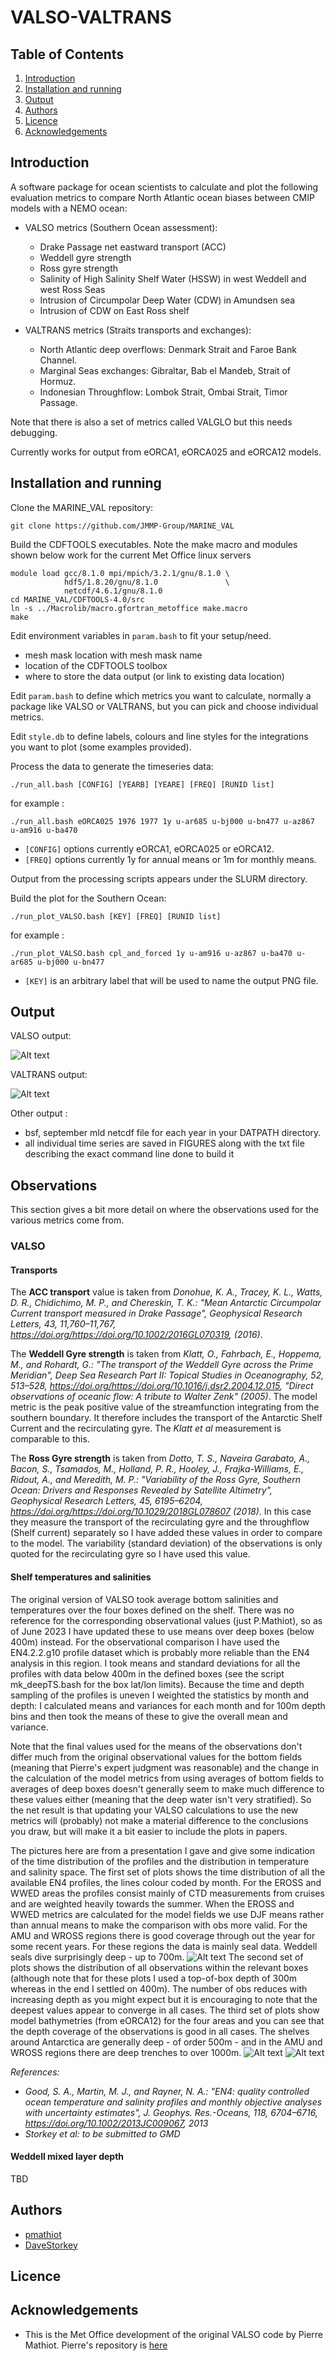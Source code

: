 # VALSO-VALTRANS

## Table of Contents
1. [Introduction](#introduction)
2. [Installation and running](#installation_and_running)
3. [Output](#output)
4. [Authors](#authors)
5. [Licence](#licence)
6. [Acknowledgements](#acknowledgement)

<a name="introduction"></a>
## Introduction

A software package for ocean scientists to calculate and plot the following evaluation metrics to compare North Atlantic ocean biases between CMIP models
  with a NEMO ocean:

   * VALSO metrics (Southern Ocean assessment):
     * Drake Passage net eastward transport (ACC)
     * Weddell gyre strength
     * Ross gyre strength
     * Salinity of High Salinity Shelf Water (HSSW) in west Weddell and west Ross Seas
     * Intrusion of Circumpolar Deep Water (CDW) in Amundsen sea
     * Intrusion of CDW on East Ross shelf

   * VALTRANS metrics (Straits transports and exchanges):
     * North Atlantic deep overflows: Denmark Strait and Faroe Bank Channel.
     * Marginal Seas exchanges: Gibraltar, Bab el Mandeb, Strait of Hormuz.
     * Indonesian Throughflow: Lombok Strait, Ombai Strait, Timor Passage.

Note that there is also a set of metrics called VALGLO but this needs debugging.

Currently works for output from eORCA1, eORCA025 and eORCA12 models. 

<a name="installation_and_running"></a>
## Installation and running

Clone the MARINE_VAL repository:

```
git clone https://github.com/JMMP-Group/MARINE_VAL
```

Build the CDFTOOLS executables. Note the make macro and modules shown 
below work for the current Met Office linux servers

```
module load gcc/8.1.0 mpi/mpich/3.2.1/gnu/8.1.0 \
            hdf5/1.8.20/gnu/8.1.0               \
            netcdf/4.6.1/gnu/8.1.0
cd MARINE_VAL/CDFTOOLS-4.0/src
ln -s ../Macrolib/macro.gfortran_metoffice make.macro
make
```
Edit environment variables in `param.bash` to fit your setup/need.
   * mesh mask location with mesh mask name
   * location of the CDFTOOLS toolbox
   * where to store the data output (or link to existing data location) 

Edit `param.bash` to define which metrics you want to calculate, 
normally a package like VALSO or VALTRANS, but you can pick and choose
individual metrics.

Edit `style.db` to define labels, colours and line styles for the 
integrations you want to plot (some examples provided). 

Process the data to generate the timeseries data:   

```
./run_all.bash [CONFIG] [YEARB] [YEARE] [FREQ] [RUNID list]
``` 
for example : 
```
./run_all.bash eORCA025 1976 1977 1y u-ar685 u-bj000 u-bn477 u-az867 u-am916 u-ba470
```
 * `[CONFIG]` options currently eORCA1, eORCA025 or eORCA12.
 * `[FREQ]` options currently 1y for annual means or 1m for monthly means.


Output from the processing scripts appears under the SLURM directory. 

Build the plot for the Southern Ocean:
```
./run_plot_VALSO.bash [KEY] [FREQ] [RUNID list]
``` 
for example : 
```
./run_plot_VALSO.bash cpl_and_forced 1y u-am916 u-az867 u-ba470 u-ar685 u-bj000 u-bn477
```
 * `[KEY]` is an arbitrary label that will be used to name the output PNG file.

<a name="output"></a>
## Output

VALSO output:

![Alt text](FIGURES/example_VALSO.png?raw=true "Example of the VALSO output")

VALTRANS output:

![Alt text](FIGURES/example_VALTRANS.png?raw=true "Example of the VALSO output")

Other output : 
* bsf, september mld netcdf file for each year in your DATPATH directory.
* all individual time series are saved in FIGURES along with the txt file describing the exact command line done to build it

<a name="observations"></a>
## Observations
This section gives a bit more detail on where the observations used for the various metrics come from.
### VALSO
#### Transports
The **ACC transport** value is taken from *Donohue, K. A., Tracey, K. L., Watts, D. R., Chidichimo, M. P., 
and Chereskin, T. K.: "Mean Antarctic Circumpolar Current transport measured in Drake Passage", Geophysical Research 
Letters, 43, 11,760–11,767, https://doi.org/https://doi.org/10.1002/2016GL070319, (2016)*.

The **Weddell Gyre strength** is taken from *Klatt, O., Fahrbach, E., Hoppema, M., and Rohardt, G.: "The transport of 
the Weddell Gyre across the Prime Meridian", Deep Sea Research Part II: Topical Studies in Oceanography, 52, 513–528, 
https://doi.org/https://doi.org/10.1016/j.dsr2.2004.12.015, "Direct observations of
oceanic flow: A tribute to Walter Zenk" (2005)*. The model metric is the peak positive value of the streamfunction 
integrating from the southern boundary. It therefore includes the transport of the Antarctic Shelf Current and the 
recirculating gyre. The *Klatt et al* measurement is comparable to this. 

The **Ross Gyre strength** is taken from *Dotto, T. S., Naveira Garabato, A., Bacon, S., Tsamados, M., Holland, P. R., 
Hooley, J., Frajka-Williams, E., Ridout, A., and Meredith, M. P.: "Variability of the Ross Gyre, Southern Ocean: Drivers 
and Responses Revealed by Satellite Altimetry", Geophysical Research Letters, 45,
6195–6204, https://doi.org/https://doi.org/10.1029/2018GL078607 (2018)*. In this case they measure the transport of the 
recirculating gyre and the throughflow (Shelf current) separately so I have added these values in order to compare to 
the model. The variability (standard deviation) of the observations is only quoted for the recirculating gyre 
so I have used this value.  


#### Shelf temperatures and salinities
The original version of VALSO took average bottom salinities and temperatures over the four boxes defined on the shelf.
There was no reference for the corresponding observational values (just P.Mathiot), so as of June 2023 I have updated
these to use means over deep boxes (below 400m) instead. For the observational comparison I have used the EN4.2.2.g10 profile
dataset which is probably more reliable than the EN4 analysis in this region. I took means and standard deviations for 
all the profiles with data below 400m in the defined boxes (see the script mk_deepTS.bash for the box lat/lon limits).
Because the time and depth sampling of the profiles is uneven I weighted the statistics by month and depth: I calculated
means and variances for each month and for 100m depth bins and then took the means of these to give the overall mean and 
variance. 

Note that the final values used for the means of the observations don't differ much from the original 
observational values for the bottom fields (meaning that Pierre's expert judgment was reasonable) and the change in the 
calculation of the model metrics from using averages of bottom fields to averages of deep boxes doesn't generally
seem to make much difference to these values either (meaning that the deep water isn't very stratified). So the net 
result is that updating your VALSO calculations to use the new metrics will (probably) not make a material difference to
the conclusions you draw, but will make it a bit easier to include the plots in papers.

The pictures here are from a presentation I gave and give some indication of the time distribution of the profiles 
and the distribution in temperature and salinity space. The first set of plots shows the time distribution of all the 
available EN4 profiles, the
lines colour coded by month. For the EROSS and WWED areas the profiles consist mainly of CTD measurements from cruises 
and are weighted heavily towards the summer. When the EROSS and WWED metrics are calculated for the model fields we use
DJF means rather than annual means to make the comparison with obs more valid. For the AMU and WROSS regions there is 
good coverage through out the year for some recent years. For these regions the data is mainly seal data. Weddell seals 
dive surprisingly deep - up to 700m. 
![Alt text](FIGURES/profiles_timeseries.jpg?raw=true "Timeseries of numbers of profiles by month and year.")
The second set of plots shows the distribution of all observations within the relevant boxes (although note that for 
these plots I used a top-of-box depth of 300m whereas in the end I settled on 400m). The number of obs reduces with 
increasing depth as you might expect but it is encouraging to note that the deepest values appear to converge in all 
cases. The third set of plots show model bathymetries (from eORCA12) for the four areas and you can see that the depth
coverage of the observations is good in all cases. The shelves around Antarctica are generally deep - of order 500m - 
and in the AMU and WROSS regions there are deep trenches to over 1000m.
![Alt text](FIGURES/profiles_scatter_plot.jpg?raw=true "Scatter plots of profiles for all times.")
![Alt text](FIGURES/shelf_bathymetries.jpg?raw=true "Model bathymetry (eORCA12) in shelf boxes.")

*References:*
 * *Good, S. A., Martin, M. J., and Rayner, N. A.: "EN4: quality controlled ocean temperature and salinity 
profiles and monthly objective analyses with uncertainty estimates", J. Geophys. Res.-Oceans, 118, 6704–6716,
https://doi.org/10.1002/2013JC009067, 2013*
 * *Storkey et al: to be submitted to GMD*
#### Weddell mixed layer depth
TBD
<a name="authors"></a>
## Authors
* [pmathiot](https://github.com/pmathiot)
* [DaveStorkey](https://github.com/DaveStorkey)

<a name="licence"></a>
## Licence

[comment]: <> ([![License: MIT]&#40;https://img.shields.io/badge/License-MIT-yellow.svg&#41;]&#40;https://opensource.org/licenses/MIT&#41;)

<a name="acknowledgement"></a>
## Acknowledgements
* This is the Met Office development of the original VALSO code by Pierre Mathiot.
  Pierre's repository is [here](https://github.com/pmathiot/VALSO)

